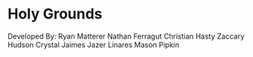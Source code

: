 # Holy Grounds

Developed By:
Ryan Matterer
Nathan Ferragut
Christian Hasty
Zaccary Hudson
Crystal Jaimes
Jazer Linares
Mason Pipkin
